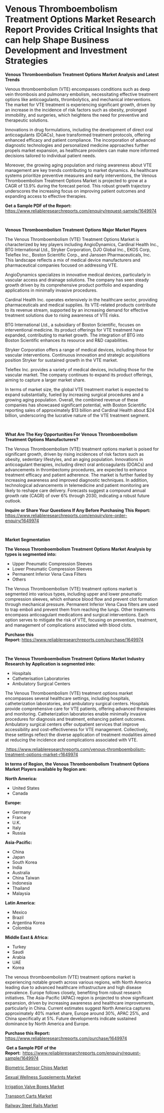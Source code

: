 <p><h1>Venous Thromboembolism Treatment Options Market Research Report Provides Critical Insights that can help Shape Business Development and Investment Strategies</h1></p><p><strong>Venous Thromboembolism Treatment Options Market Analysis and Latest Trends</strong></p>
<p><p>Venous thromboembolism (VTE) encompasses conditions such as deep vein thrombosis and pulmonary embolism, necessitating effective treatment options like anticoagulants, thrombolytics, and mechanical interventions. The market for VTE treatment is experiencing significant growth, driven by an increase in the incidence of risk factors such as obesity, prolonged immobility, and surgeries, which heightens the need for preventive and therapeutic solutions.</p><p>Innovations in drug formulations, including the development of direct oral anticoagulants (DOACs), have transformed treatment protocols, offering enhanced efficacy and patient compliance. The incorporation of advanced diagnostic technologies and personalized medicine approaches further propels market expansion, as healthcare providers can make more informed decisions tailored to individual patient needs.</p><p>Moreover, the growing aging population and rising awareness about VTE management are key trends contributing to market dynamics. As healthcare systems prioritize preventive measures and early interventions, the Venous Thromboembolism Treatment Options Market is projected to grow at a CAGR of 13.9% during the forecast period. This robust growth trajectory underscores the increasing focus on improving patient outcomes and expanding access to effective therapies.</p></p>
<p><strong>Get a Sample PDF of the Report:&nbsp;</strong> <a href="https://www.reliableresearchreports.com/enquiry/request-sample/1649974?utm_campaign=38&utm_medium=2&utm_source=Github&utm_content=ia&utm_term=26092024&utm_id=venous-thromboembolism-treatment-options">https://www.reliableresearchreports.com/enquiry/request-sample/1649974</a></p>
<p>&nbsp;</p>
<p><strong>Venous Thromboembolism Treatment Options Major Market Players</strong></p>
<p><p>The Venous Thromboembolism (VTE) Treatment Options Market is characterized by key players including AngioDynamics, Cardinal Health Inc., BTG International Ltd., Stryker Corporation, DJO Global Inc., EKOS Corp, Teleflex Inc., Boston Scientific Corp., and Janssen Pharmaceuticals, Inc. This landscape reflects a mix of medical device manufacturers and pharmaceutical companies focused on addressing VTE.</p><p>AngioDynamics specializes in innovative medical devices, particularly in vascular access and drainage solutions. The company has seen steady growth driven by its comprehensive product portfolio and expanding applications in minimally invasive procedures.</p><p>Cardinal Health Inc. operates extensively in the healthcare sector, providing pharmaceuticals and medical supplies. Its VTE-related products contribute to its revenue stream, supported by an increasing demand for effective treatment solutions due to rising awareness of VTE risks.</p><p>BTG International Ltd., a subsidiary of Boston Scientific, focuses on interventional medicine. Its product offerings for VTE treatment have expanded, contributing to market growth. The integration of BTG into Boston Scientific enhances its resource and R&D capabilities.</p><p>Stryker Corporation offers a range of medical devices, including those for vascular interventions. Continuous innovation and strategic acquisitions position Stryker for sustained growth in the VTE market.</p><p>Teleflex Inc. provides a variety of medical devices, including those for the vascular market. The company continues to expand its product offerings, aiming to capture a larger market share.</p><p>In terms of market size, the global VTE treatment market is expected to expand substantially, fueled by increasing surgical procedures and a growing aging population. Overall, the combined revenue of these companies has showcased significant potential, with Boston Scientific reporting sales of approximately $13 billion and Cardinal Health about $24 billion, underscoring the lucrative nature of the VTE treatment segment.</p></p>
<p>&nbsp;</p>
<p><strong>What Are The Key Opportunities For Venous Thromboembolism Treatment Options Manufacturers?</strong></p>
<p><p>The Venous Thromboembolism (VTE) treatment options market is poised for significant growth, driven by rising incidences of risk factors such as obesity, sedentary lifestyles, and an aging population. Innovations in anticoagulant therapies, including direct oral anticoagulants (DOACs) and advancements in thrombectomy procedures, are expected to enhance treatment efficacy and patient adherence. The market is further fueled by increasing awareness and improved diagnostic techniques. In addition, technological advancements in telemedicine and patient monitoring are likely to reshape care delivery. Forecasts suggest a compound annual growth rate (CAGR) of over 6% through 2030, indicating a robust future outlook.</p></p>
<p><strong>Inquire or Share Your Questions If Any Before Purchasing This Report:</strong> <a href="https://www.reliableresearchreports.com/enquiry/pre-order-enquiry/1649974?utm_campaign=38&utm_medium=2&utm_source=Github&utm_content=ia&utm_term=26092024&utm_id=venous-thromboembolism-treatment-options">https://www.reliableresearchreports.com/enquiry/pre-order-enquiry/1649974</a></p>
<p>&nbsp;</p>
<p><strong>Market Segmentation</strong></p>
<p><strong>The Venous Thromboembolism Treatment Options Market Analysis by types is segmented into:</strong></p>
<p><ul><li>Upper Pneumatic Compression Sleeves</li><li>Lower Pneumatic Compression Sleeves</li><li>Permanent Inferior Vena Cava Filters</li><li>Others</li></ul></p>
<p><p>The Venous Thromboembolism (VTE) treatment options market is segmented into various types, including upper and lower pneumatic compression sleeves, which enhance blood flow and prevent clot formation through mechanical pressure. Permanent Inferior Vena Cava filters are used to trap emboli and prevent them from reaching the lungs. Other treatments encompass anticoagulant medications and surgical interventions. Each option serves to mitigate the risk of VTE, focusing on prevention, treatment, and management of complications associated with blood clots.</p></p>
<p><strong>Purchase this Report:&nbsp;</strong><a href="https://www.reliableresearchreports.com/purchase/1649974?utm_campaign=38&utm_medium=2&utm_source=Github&utm_content=ia&utm_term=26092024&utm_id=venous-thromboembolism-treatment-options">https://www.reliableresearchreports.com/purchase/1649974</a></p>
<p>&nbsp;</p>
<p><strong>The Venous Thromboembolism Treatment Options Market Industry Research by Application is segmented into:</strong></p>
<p><ul><li>Hospitals</li><li>Catheterisation Laboratories</li><li>Ambulatory Surgical Centers</li></ul></p>
<p><p>The Venous Thromboembolism (VTE) treatment options market encompasses several healthcare settings, including hospitals, catheterization laboratories, and ambulatory surgical centers. Hospitals provide comprehensive care for VTE patients, offering advanced therapies and monitoring. Catheterization laboratories enable minimally invasive procedures for diagnosis and treatment, enhancing patient outcomes. Ambulatory surgical centers offer outpatient services that improve accessibility and cost-effectiveness for VTE management. Collectively, these settings reflect the diverse application of treatment modalities aimed at reducing the incidence and complications associated with VTE.</p></p>
<p><a href="https://www.reliableresearchreports.com/venous-thromboembolism-treatment-options-market-r1649974?utm_campaign=38&utm_medium=2&utm_source=Github&utm_content=ia&utm_term=26092024&utm_id=venous-thromboembolism-treatment-options">&nbsp;https://www.reliableresearchreports.com/venous-thromboembolism-treatment-options-market-r1649974</a></p>
<p><strong>In terms of Region, the Venous Thromboembolism Treatment Options Market Players available by Region are:</strong></p>
<p>
    <p> <strong> North America: </strong>
        <ul>
            <li>United States</li>
            <li>Canada</li>
        </ul>
        </p> 
    <p> <strong> Europe: </strong>
        <ul>
            <li>Germany</li>
            <li>France</li>
            <li>U.K.</li>
            <li>Italy</li>
            <li>Russia</li>
        </ul>
        </p> 
    <p> <strong> Asia-Pacific: </strong>
        <ul>
            <li>China</li>
            <li>Japan</li>
            <li>South Korea</li>
            <li>India</li>
            <li>Australia</li>
            <li>China Taiwan</li>
            <li>Indonesia</li>
            <li>Thailand</li>
            <li>Malaysia</li>
        </ul>
        </p> 
    <p> <strong> Latin America: </strong>
        <ul>
            <li>Mexico</li>
            <li>Brazil</li>
            <li>Argentina Korea</li>
            <li>Colombia</li>
        </ul>
        </p> 
    <p> <strong> Middle East & Africa: </strong>
        <ul>
            <li>Turkey</li>
            <li>Saudi</li>
            <li>Arabia</li>
            <li>UAE</li>
            <li>Korea</li>
        </ul>
    </p>
    </p>
<p><p>The venous thromboembolism (VTE) treatment options market is experiencing notable growth across various regions, with North America leading due to advanced healthcare infrastructure and high disease prevalence. Europe follows closely, benefiting from robust research initiatives. The Asia-Pacific (APAC) region is projected to show significant expansion, driven by increasing awareness and healthcare improvements, particularly in China. Current estimates suggest North America captures approximately 40% market share, Europe around 30%, APAC 25%, and China specifically at 5%. Future developments indicate sustained dominance by North America and Europe.</p></p>
<p><strong>Purchase this Report: </strong><a href="https://www.reliableresearchreports.com/purchase/1649974?utm_campaign=38&utm_medium=2&utm_source=Github&utm_content=ia&utm_term=26092024&utm_id=venous-thromboembolism-treatment-options">https://www.reliableresearchreports.com/purchase/1649974</a></p>
<p>&nbsp;<strong>Get a Sample PDF of the Report:&nbsp;&nbsp;</strong><a href="https://www.reliableresearchreports.com/enquiry/request-sample/1649974?utm_campaign=38&utm_medium=2&utm_source=Github&utm_content=ia&utm_term=26092024&utm_id=venous-thromboembolism-treatment-options">https://www.reliableresearchreports.com/enquiry/request-sample/1649974</a></p>
<p><strong></strong></p>
<p><p><a href="https://github.com/NasrinKhan99/Market-Research-Report-List-1/blob/main/biometric-sensor-chips-market.md?utm_campaign=38&utm_medium=2&utm_source=Github&utm_content=ia&utm_term=26092024&utm_id=venous-thromboembolism-treatment-options">Biometric Sensor Chips Market</a></p><p><a href="https://issuu.com/reportprime-2/docs/sexual-wellness-supplements-market-_344c66c5c09913?utm_campaign=38&utm_medium=2&utm_source=Github&utm_content=ia&utm_term=26092024&utm_id=venous-thromboembolism-treatment-options">Sexual Wellness Supplements Market</a></p><p><a href="https://www.linkedin.com/pulse/future-insights-irrigation-valve-boxes-market-trends-regional-9ikyf?trackingId=VYQtZj3XQ3KaOHdNrVTOuw%3D%3D&utm_campaign=38&utm_medium=2&utm_source=Github&utm_content=ia&utm_term=26092024&utm_id=venous-thromboembolism-treatment-options">Irrigation Valve Boxes Market</a></p><p><a href="https://www.linkedin.com/pulse/transport-carts-market-essentials-key-players-demand-drivers-p2cme?trackingId=XOPU%2FAalRhesKpKwfx1hjQ%3D%3D&utm_campaign=38&utm_medium=2&utm_source=Github&utm_content=ia&utm_term=26092024&utm_id=venous-thromboembolism-treatment-options">Transport Carts Market</a></p><p><a href="https://github.com/petbigbeepjn/Market-Research-Report-List-1/blob/main/railway-steel-rails-market.md?utm_campaign=38&utm_medium=2&utm_source=Github&utm_content=ia&utm_term=26092024&utm_id=venous-thromboembolism-treatment-options">Railway Steel Rails Market</a></p></p>